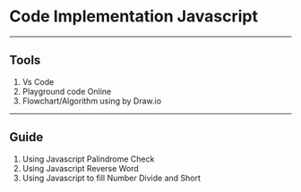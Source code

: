 # Code Implementation Javascript

---

## Tools

1. Vs Code
2. Playground code Online
3. Flowchart/Algorithm using by Draw.io

---

## Guide

1. Using Javascript Palindrome Check
2. Using Javascript Reverse Word
3. Using Javascript to fill Number Divide and Short
